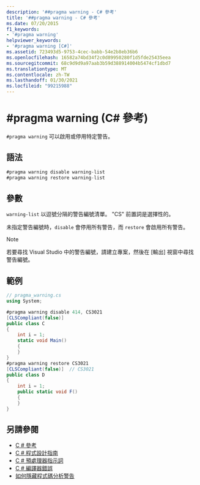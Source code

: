 ```yaml
---
description: '##pragma warning - C# 參考'
title: '##pragma warning - C# 參考'
ms.date: 07/20/2015
f1_keywords:
- '#pragma warning'
helpviewer_keywords:
- '#pragma warning [C#]'
ms.assetid: 723493d5-9753-4cec-babb-54e2b8eb36b6
ms.openlocfilehash: 16582a74bd34f2c0d89950280f1d5fde25435eea
ms.sourcegitcommit: 68c9d9d9a97aab3b59d388914004b5474cf1dbd7
ms.translationtype: MT
ms.contentlocale: zh-TW
ms.lasthandoff: 01/30/2021
ms.locfileid: "99215988"
---
```

# <a name="pragma-warning-c-reference"></a>#pragma warning (C# 參考)

`#pragma warning` 可以啟用或停用特定警告。

## <a name="syntax"></a>語法

```csharp
#pragma warning disable warning-list
#pragma warning restore warning-list
```

## <a name="parameters"></a>參數

 `warning-list` 以逗號分隔的警告編號清單。 "CS" 前置詞是選擇性的。

 未指定警告編號時，`disable` 會停用所有警告，而 `restore` 會啟用所有警告。

> [!NOTE]
> 若要尋找 Visual Studio 中的警告編號，請建立專案，然後在 [輸出] 視窗中尋找警告編號。

## <a name="example"></a>範例

```csharp
// pragma_warning.cs
using System;

#pragma warning disable 414, CS3021
[CLSCompliant(false)]
public class C
{
    int i = 1;
    static void Main()
    {
    }
}
#pragma warning restore CS3021
[CLSCompliant(false)]  // CS3021
public class D
{
    int i = 1;
    public static void F()
    {
    }
}
```

## <a name="see-also"></a>另請參閱

- [C # 參考](../index.md)
- [C # 程式設計指南](../../programming-guide/index.md)
- [C # 預處理器指示詞](./index.md)
- [C # 編譯器錯誤](../compiler-messages/index.md)
- [如何隱藏程式碼分析警告](../../../fundamentals/code-analysis/suppress-warnings.md)
